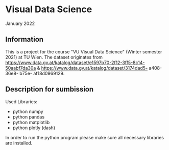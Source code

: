 # Visual Data Science
January 2022

## Information
This is a project for the course "VU Visual Data Science" (Winter semester 2021) at TU Wien.
The dataset originates from https://www.data.gv.at/katalog/dataset/e1597b70-2f12-3ff5-8c14-50aabf7da30a & https://www.data.gv.at/katalog/dataset/3174dad5- a408- 36e8- b75e- af18d0969129.

## Description for sumbission

Used Libraries:
- python numpy
- python pandas
- python matplotlib
- python plotly (dash)


In order to run the python program please make sure all necessary libraries are installed.
